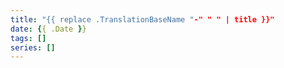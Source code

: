 ```yaml
---
title: "{{ replace .TranslationBaseName "-" " " | title }}"
date: {{ .Date }}
tags: []
series: []
---
```


<!--more-->
